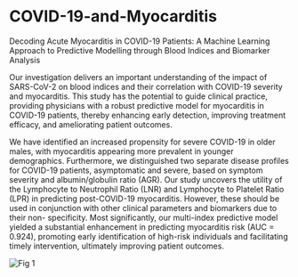 # COVID-19-and-Myocarditis
Decoding Acute Myocarditis in COVID-19 Patients: A Machine Learning Approach to Predictive Modelling through Blood Indices and Biomarker Analysis


Our investigation delivers an important understanding of the impact of SARS-CoV-2 on blood indices and their correlation with COVID-19 severity and myocarditis. This study has the potential to guide clinical practice, providing physicians with a robust predictive model for myocarditis in COVID-19 patients, thereby enhancing early detection, improving treatment efficacy, and ameliorating patient outcomes.

We have identified an increased propensity for severe COVID-19 in older males, with myocarditis appearing more prevalent in younger demographics. Furthermore, we distinguished two separate disease profiles for COVID-19 patients, asymptomatic and severe, based on symptom severity and albumin/globulin ratio (AGR). Our study uncovers the utility of the Lymphocyte to Neutrophil Ratio (LNR) and Lymphocyte to Platelet Ratio (LPR) in predicting post-COVID-19 myocarditis. However, these should be used in conjunction with other clinical parameters and biomarkers due to their non- specificity. Most significantly, our multi-index predictive model yielded a substantial enhancement in predicting myocarditis risk (AUC = 0.924), promoting early identification of high-risk individuals and facilitating timely intervention, ultimately improving patient outcomes.


![Fig 1](https://github.com/oceanlee2008/COVID-19-and-Myocarditis/assets/44599616/76cc9ff5-cb9a-46be-9249-7833c5cb6374)
